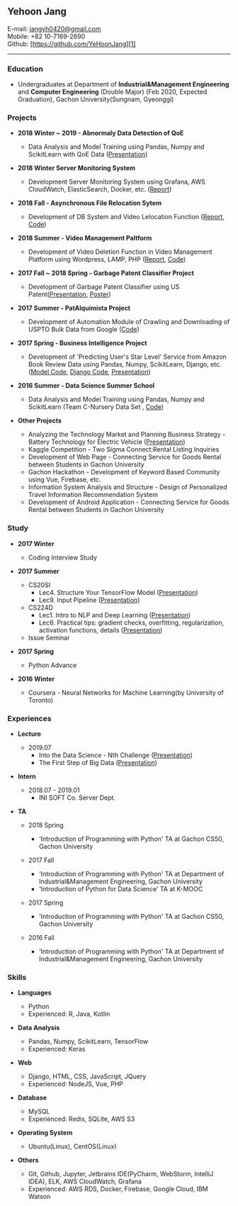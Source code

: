 ## **Yehoon Jang**
E-mail: jangyh0420@gmail.com</br>
Mobile: +82 10-7169-2690</br>
Github: [https://github.com/YeHoonJang][1]
*****
### Education
- Undergraduates at Department of **Industrial&Management Engineering** and **Computer Engineering** (Double Major) (Feb 2020, Expected Graduation), Gachon University(Sungnam, Gyeonggi)  


### Projects
- **2018 Winter ~ 2019 - Abnormaly Data Detection of QoE**
  * Data Analysis and Model Training using Pandas, Numpy and ScikitLearn with QoE Data ([Presentation][25])

- **2018 Winter Server Monitoring System**
  * Development Server Monitoring System using Grafana, AWS CloudWatch, ElasticSearch, Docker, etc. ([Report][20])

- **2018 Fall - Asynchronous File Relocation Sytem**
  * Development of DB System and Video Lelocation Function ([Report][23], [Code][24])

- **2018 Summer - Video Management Paltform**
  * Development of Video Deletion Function in Video Management Platform using Wordpress, LAMP, PHP ([Report][14], [Code][17])  

- **2017 Fall ~ 2018 Spring - Garbage Patent Classifier Project**
  * Development of Garbage Patent Classifier using US Patent([Presentation][15], [Poster][16])  

- **2017 Summer - PatAlquimista Project**
  * Development of Automation Module of Crawling and Downloading of USPTO Bulk Data from Google ([Code][8])  

- **2017 Spring - Business Intelligence Project**
  * Development of 'Predicting User's Star Level' Service from Amazon Book Review Data using Pandas, Numpy, ScikitLearn, Django, etc. ([Model Code][5], [Django Code][6], [Presentation][7])  

- **2016 Summer - Data Science Summer School**
  * Data Analysis and Model Training using Pandas, Numpy and ScikitLearn (Team C-Nursery Data Set , [Code][3])  

- **Other Projects**
  * Analyzing the Technology Market and Planning Business Strategy - Battery Technology for Electric Vehicle ([Presentation][4])
  * Kaggle Competition - Two Sigma Connect:Rental Listing Inquiries
  * Development of Web Page - Connecting Service for Goods Rental between Students in Gachon University
  * Gachon Hackathon - Development of Keyword Based Community using Vue, Firebase, etc.
  * Information System Analysis and Structure - Design of Personalized Travel Information Recommendation System
  * Development of Android Application - Connecting Service for Goods Rental between Students in Gachon University



### Study
- **2017 Winter**
  * Coding Interview Study  

- **2017 Summer**
  * CS20SI
    + Lec4. Structure Your TensorFlow Model ([Presentation][10])
    + Lec9. Input Pipeline ([Presentation][11])
  * CS224D
    + Lec1. Intro to NLP and Deep Learning ([Presentation][12])
    + Lec6. Practical tips: gradient checks, overfitting, regularization,
activation functions, details ([Presentation][13])
  * Issue Seminar  

- **2017 Spring**
  * Python Advance  

- **2016 Winter**
  * Coursera - Neural Networks for Machine Learning(by University of Toronto)

### Experiences
- **Lecture**
  * 2019.07
    + Into the Data Science - Nth Challenge ([Presentation][21])
    + The First Step of Big Data ([Presentation][22])

- **Intern**
  * 2018.07 - 2019.01
    + INI SOFT Co. Server Dept.


- **TA**
  * 2018 Spring
    + 'Introduction of Programming with Python' TA at Gachon CS50, Gachon University  
  * 2017 Fall
    + 'Introduction of Programming with Python' TA at Department of Industrial&Management Engineering, Gachon University
    + 'Introduction of Python for Data Science' TA at K-MOOC  

  * 2017 Spring
    + 'Introduction of Programming with Python' TA at Gachon CS50, Gachon University  

  * 2016 Fall
    + 'Introduction of Programming with Python' TA at Department of Industrial&Management Engineering, Gachon University  


### Skills
- **Languages**
  + Python
  + Experienced: R, Java, Kotlin  

- **Data Analysis**
  + Pandas, Numpy, ScikitLearn, TensorFlow
  + Experienced: Keras  

- **Web**
  + Django, HTML, CSS, JavaScript, JQuery
  + Experienced: NodeJS, Vue, PHP  

- **Database**
  + MySQL
  + Experienced: Redis, SQLite, AWS S3  

- **Operating System**
  + Ubuntu(Linux), CentOS(Linux)  

- **Others**
  + Git, Github, Jupyter, Jetbrains IDE(PyCharm, WebStorm, IntelliJ IDEA), ELK, AWS CloudWatch, Grafana
  + Experienced: AWS RDS, Docker, Firebase, Google Cloud, IBM Watson






[1]: https://github.com/YeHoonJang
[3]: https://github.com/YeHoonJang/data_summer_school_labs/blob/master/team/team_C/upgrade_percentage.ipynb
[4]: https://github.com/YeHoonJang/ppt/blob/master/2016/3%EC%B0%A8%EB%B0%9C%ED%91%9C%20ppt%20%EC%88%98%EC%A0%95%EB%B3%B8_%EC%88%98%EC%A0%95.pdf
[5]: https://github.com/YeHoonJang/BI_text_analysis/blob/master/maybe_finish-for(min_max).ipynb
[6]: https://github.com/YeHoonJang/Django_python_webprogramming/tree/master/bi_project/bi_project
[7]: https://github.com/YeHoonJang/ppt/blob/master/2017_1/bi/%EA%B3%A0%EA%B4%80%EA%B4%80_%EC%B5%9C%EC%A2%85.pptx
[8]: https://github.com/YeHoonJang/code_for_study/tree/master/pis/pat_demo
[10]: https://github.com/YeHoonJang/ppt/blob/master/2017_summer/cs20si/CS20SI_lec4.pdf
[11]: https://github.com/YeHoonJang/ppt/blob/master/2017_summer/cs20si/CS20SI-Lec9.Input_Pipeline%20%5B%EC%9E%90%EB%8F%99%20%EC%A0%80%EC%9E%A5%5D.pdf
[12]: https://github.com/YeHoonJang/ppt/blob/master/2017_summer/cs224d/LEC1_Intro_NLP.pdf
[13]: https://github.com/YeHoonJang/ppt/blob/master/2017_summer/cs224d/lec6_Neural_Tips_Tricks.pdf
[14]: https://github.com/ini-intern/report/blob/master/wordpress_project/yehoon_wp_project_intern_report.md
[15]: https://github.com/YeHoonJang/report/blob/master/garbage_patent_classifier/2018%EC%B6%98%EA%B3%84%EA%B3%B5%EB%8F%99%ED%95%99%EC%88%A0%EB%8C%80%ED%9A%8C_%ED%8F%AC%EC%8A%A4%ED%84%B0ppt_%EC%98%88%ED%9B%88.pdf
[16]: https://github.com/YeHoonJang/report/blob/master/garbage_patent_classifier/2018%EC%B6%98%EA%B3%84%EA%B3%B5%EB%8F%99%ED%95%99%EC%88%A0%EB%8C%80%ED%9A%8C%ED%8F%AC%EC%8A%A4%ED%84%B0_%EC%98%88%ED%9B%88.pdf
[17]: https://github.com/YeHoonJang/report/tree/master/wordpress_project/source
[20]: https://github.com/YeHoonJang/report/blob/master/grafana/grafana_report.md
[21]: https://github.com/YeHoonJang/report/blob/master/donghwa/n%EB%B2%88%EC%A7%B8.pdf
[22]: https://github.com/YeHoonJang/report/blob/master/donghwa/%EB%B9%85%EB%8D%B0%EC%9D%B4%ED%84%B0_%EC%B2%AB%EA%B1%B8%EC%9D%8C.pdf
[23]: https://github.com/ini-intern/report/blob/master/final_project/yehoon_final_project_report.md
[24]: https://github.com/ini-intern/report/tree/master/final_project/source
[25]: https://github.com/YeHoonJang/report/blob/master/abnormaly_project/ini-intern%20final%20project.pdf
